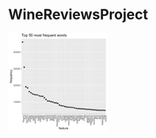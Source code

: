 # WineReviewsProject

<img src="https://github.com/melaniesgonzalez/WineReviewsProject/blob/master/images/fig1_top50all.png" width="200">
